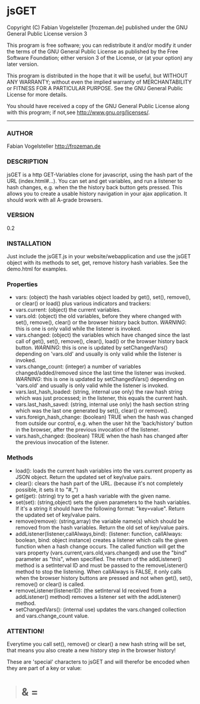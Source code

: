 jsGET
==============================================
Copyright (C) Fabian Vogelsteller [frozeman.de]
published under the GNU General Public License version 3

This program is free software;
you can redistribute it and/or modify it under the terms of the GNU General Public License as published by
the Free Software Foundation; either version 3 of the License, or (at your option) any later version.

This program is distributed in the hope that it will be useful, but WITHOUT ANY WARRANTY;
without even the implied warranty of MERCHANTABILITY or FITNESS FOR A PARTICULAR PURPOSE.
See the GNU General Public License for more details.

You should have received a copy of the GNU General Public License along with this program;
if not,see <http://www.gnu.org/licenses/>.
_____________________________________________

### AUTHOR
Fabian Vogelsteller <http://frozeman.de>

### DESCRIPTION
jsGET is a http GET-Variables clone for javascript, using the hash part of the URL (index.html#...).
You can set and get variables, and run a listener to hash changes, e.g. when the the history back button gets pressed.
This allows you to create a usable history navigation in your ajax application. It should work with all A-grade browsers.

### VERSION
0.2

### INSTALLATION
Just include the jsGET.js in your website/webapplication and use the jsGET object with its methods to set, get, remove history hash variables.
See the demo.html for examples.

### Properties
- vars:                     (object) the hash variables object loaded by get(), set(), remove(), or clear() or load() plus various indicators and trackers:
- vars.current:             (object) the current variables.
- vars.old:                 (object) the old variables, before they where changed with set(), remove(), clear() or the browser history back button.   *WARNING*: this is one is only valid while the listener is invoked.
- vars.changed:             (object) the variables which have changed since the last call of get(), set(), remove(), clear(), load() or the browser history back button.   *WARNING*: this is one is updated by setChangedVars() depending on 'vars.old' and usually is only valid while the listener is invoked.
- vars.change_count:        (integer) a number of variables changed/added/removed since the last time the listener was invoked.   *WARNING*: this is one is updated by setChangedVars() depending on 'vars.old' and usually is only valid while the listener is invoked.
- vars.last_hash_loaded:    (string, internal use only) the raw hash string which was just processed; in the listener, this equals the current hash.
- vars.last_hash_saved:     (string, internal use only) the hash section string which was the last one generated by set(), clear() or remove().
- vars.foreign_hash_change: (boolean) TRUE when the hash was changed from outside our control, e.g. when the user hit the 'back/history' button in the browser, after the previous invocation of the listener.
- vars.hash_changed:        (boolean) TRUE when the hash has changed after the previous invocation of the listener.

### Methods
- load():                                 loads the current hash variables into the vars.current property as JSON object. Return the updated set of key/value pairs.
- clear():                                clears the hash part of the URL. (because it's not completely possible, it sets it to "#_")
- get(get):                               (string) try to get a hash variable with the given name.
- set(set):                               (string,object) sets the given parameters to the hash variables. If it's a string it should have the following format: "key=value". Return the updated set of key/value pairs.
- remove(remove):                         (string,array) the variable name(s) which should be removed from the hash variables. Return the old set of key/value pairs.
- addListener(listener,callAlways,bind):  (listener: function, callAlways: boolean, bind: object instance) creates a listener which calls the given function when a hash change occurs. The called function will get the vars property (vars.current,vars.old,vars.changed) and use the "bind" parameter as "this", when specified.
  The return of the addListener() method is a setInterval ID and must be passed to the removeListener() method to stop the listening.
  When callAlways is FALSE, it only calls when the browser history buttons are pressed and not when get(), set(), remove() or clear() is called.
- removeListener(listenerID):             (the setInterval Id received from a addListener() method) removes a listener set with the addListener() method.
- setChangedVars():                       (internal use) updates the vars.changed collection and vars.change_count value.

### ATTENTION!
Everytime you call set(), remove() or clear() a new hash string will be set,
that means you also create a new history step in the browser history!

These are 'special' characters to jsGET and will therefor be encoded when they are part of a key or value:

>  # & =

